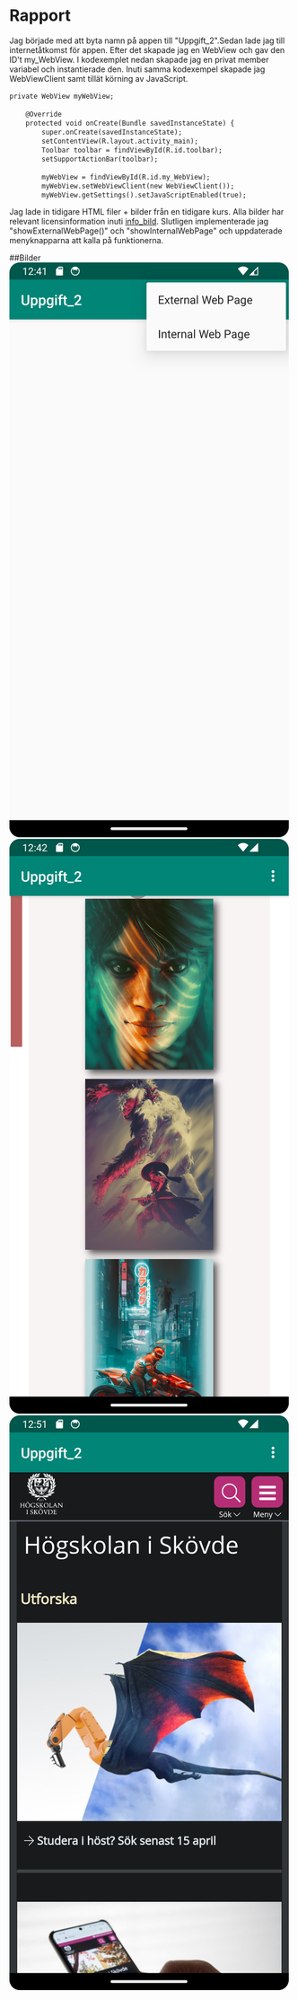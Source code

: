 
# Rapport
Jag började med att byta namn på appen till "Uppgift_2".Sedan lade jag till internetåtkomst för appen. Efter det skapade jag en WebView och gav den ID't my_WebView.
I kodexemplet nedan skapade jag en privat member variabel och instantierade den. Inuti samma kodexempel skapade jag WebViewClient samt tillät körning av JavaScript.
```
private WebView myWebView;

    @Override
    protected void onCreate(Bundle savedInstanceState) {
        super.onCreate(savedInstanceState);
        setContentView(R.layout.activity_main);
        Toolbar toolbar = findViewById(R.id.toolbar);
        setSupportActionBar(toolbar);

        myWebView = findViewById(R.id.my_WebView);
        myWebView.setWebViewClient(new WebViewClient());
        myWebView.getSettings().setJavaScriptEnabled(true);
```
Jag lade in tidigare HTML filer + bilder från en tidigare kurs. Alla bilder har relevant licensinformation inuti [info_bild](app/src/main/assets/info_bild).
Slutligen implementerade jag "showExternalWebPage()" och "showInternalWebPage" och uppdaterade menyknapparna att kalla på funktionerna.

##Bilder
![Screenshot_20240412_143738.png](Screenshot_20240412_143738.png)
![screenshot_internal_webpage.png](screenshot_internal_webpage.png)
![screenshot_external_webpage.png](screenshot_external_webpage.png)
